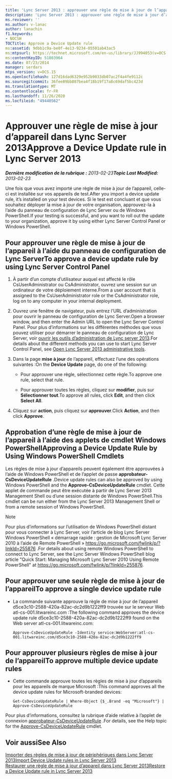 ```yaml
---
title: 'Lync Server 2013 : approuver une règle de mise à jour de l’appareil'
description: 'Lync Server 2013 : approuver une règle de mise à jour d’appareil.'
ms.reviewer: ''
ms.author: v-lanac
author: lanachin
f1.keywords:
- NOCSH
TOCTitle: Approve a Device Update rule
ms:assetid: 9dbb1c9a-be0f-4e13-9234-05501ab43ac5
ms:mtpsurl: https://technet.microsoft.com/en-us/library/JJ994053(v=OCS.15)
ms:contentKeyID: 51803964
ms.date: 07/23/2014
manager: serdars
mtps_version: v=OCS.15
ms.openlocfilehash: 127d16dad6329e952b9033db07ac2f4a4fe9112c
ms.sourcegitcommit: 36fee89bb887bea4f18b19f17a8c69daf5bc423d
ms.translationtype: MT
ms.contentlocale: fr-FR
ms.lasthandoff: 11/26/2020
ms.locfileid: "49440562"
---
```

# <a name="approve-a-device-update-rule-in-lync-server-2013"></a><span data-ttu-id="b8159-103">Approuver une règle de mise à jour d’appareil dans Lync Server 2013</span><span class="sxs-lookup"><span data-stu-id="b8159-103">Approve a Device Update rule in Lync Server 2013</span></span>

<div data-xmlns="http://www.w3.org/1999/xhtml">

<div class="topic" data-xmlns="http://www.w3.org/1999/xhtml" data-msxsl="urn:schemas-microsoft-com:xslt" data-cs="https://msdn.microsoft.com/">

<div data-asp="https://msdn2.microsoft.com/asp">



</div>

<div id="mainSection">

<div id="mainBody"><span data-ttu-id="b8159-104">

<span> </span></span><span class="sxs-lookup"><span data-stu-id="b8159-104">

<span> </span></span></span>

<span data-ttu-id="b8159-105">_**Dernière modification de la rubrique :** 2013-02-23_</span><span class="sxs-lookup"><span data-stu-id="b8159-105">_**Topic Last Modified:** 2013-02-23_</span></span>

<span data-ttu-id="b8159-106">Une fois que vous avez importé une règle de mise à jour de l’appareil, celle-ci est installée sur vos appareils de test.</span><span class="sxs-lookup"><span data-stu-id="b8159-106">After you import a device update rule, it’s installed on your test devices.</span></span> <span data-ttu-id="b8159-107">Si le test est concluant et que vous souhaitez déployer la mise à jour de votre organisation, approuvez-la à l’aide du panneau de configuration de Lync Server ou de Windows PowerShell.</span><span class="sxs-lookup"><span data-stu-id="b8159-107">If your testing is successful, and you want to roll out the update to your organization, approve it by using either Lync Server Control Panel or Windows PowerShell.</span></span>

<div>

## <a name="to-approve-a-device-update-rule-by-using-lync-server-control-panel"></a><span data-ttu-id="b8159-108">Pour approuver une règle de mise à jour de l’appareil à l’aide du panneau de configuration de Lync Server</span><span class="sxs-lookup"><span data-stu-id="b8159-108">To approve a device update rule by using Lync Server Control Panel</span></span>

1.  <span data-ttu-id="b8159-109">À partir d’un compte d’utilisateur auquel est affecté le rôle CsUserAdministrator ou CsAdministrator, ouvrez une session sur un ordinateur de votre déploiement interne.</span><span class="sxs-lookup"><span data-stu-id="b8159-109">From a user account that is assigned to the CsUserAdministrator role or the CsAdministrator role, log on to any computer in your internal deployment.</span></span>

2.  <span data-ttu-id="b8159-110">Ouvrez une fenêtre de navigateur, puis entrez l’URL d’administration pour ouvrir le panneau de configuration de Lync Server.</span><span class="sxs-lookup"><span data-stu-id="b8159-110">Open a browser window, and then enter the Admin URL to open the Lync Server Control Panel.</span></span> <span data-ttu-id="b8159-111">Pour plus d’informations sur les différentes méthodes que vous pouvez utiliser pour démarrer le panneau de configuration de Lync Server, voir [ouvrir les outils d’administration de Lync server 2013](lync-server-2013-open-lync-server-administrative-tools.md).</span><span class="sxs-lookup"><span data-stu-id="b8159-111">For details about the different methods you can use to start Lync Server Control Panel, see [Open Lync Server 2013 administrative tools](lync-server-2013-open-lync-server-administrative-tools.md).</span></span>

3.  <span data-ttu-id="b8159-112">Dans la page **mise à jour** de l’appareil, effectuez l’une des opérations suivantes :</span><span class="sxs-lookup"><span data-stu-id="b8159-112">On the **Device Update** page, do one of the following:</span></span>
    
      - <span data-ttu-id="b8159-113">Pour approuver une règle, sélectionnez cette règle.</span><span class="sxs-lookup"><span data-stu-id="b8159-113">To approve one rule, select that rule.</span></span>
    
      - <span data-ttu-id="b8159-114">Pour approuver toutes les règles, cliquez sur **modifier**, puis sur **Sélectionner tout**.</span><span class="sxs-lookup"><span data-stu-id="b8159-114">To approve all rules, click **Edit**, and then click **Select All**.</span></span>

4.  <span data-ttu-id="b8159-115">Cliquez sur **action**, puis cliquez sur **approuver**.</span><span class="sxs-lookup"><span data-stu-id="b8159-115">Click **Action**, and then click **Approve**.</span></span>

</div>

<div>

## <a name="approving-a-device-update-rule-by-using-windows-powershell-cmdlets"></a><span data-ttu-id="b8159-116">Approbation d’une règle de mise à jour de l’appareil à l’aide des applets de cmdlet Windows PowerShell</span><span class="sxs-lookup"><span data-stu-id="b8159-116">Approving a Device Update Rule by Using Windows PowerShell Cmdlets</span></span>

<span data-ttu-id="b8159-117">Les règles de mise à jour d’appareils peuvent également être approuvées à l’aide de Windows PowerShell et de l’applet de passe **approbateur-CsDeviceUpdateRule** .</span><span class="sxs-lookup"><span data-stu-id="b8159-117">Device update rules can also be approved by using Windows PowerShell and the **Approve-CsDeviceUpdateRule** cmdlet.</span></span> <span data-ttu-id="b8159-118">Cette applet de commande peut être exécutée à partir de Lync Server 2013 Management Shell ou d’une session distante de Windows PowerShell.</span><span class="sxs-lookup"><span data-stu-id="b8159-118">This cmdlet can be run either from the Lync Server 2013 Management Shell or from a remote session of Windows PowerShell.</span></span>

<div>


> [!NOTE]  
> <span data-ttu-id="b8159-119">Pour plus d’informations sur l’utilisation de Windows PowerShell distant pour vous connecter à Lync Server, voir l’article de blog Lync Server Windows PowerShell « démarrage rapide : gestion de Microsoft Lync Server 2010 à l’aide de Remote PowerShell » <A href="https://go.microsoft.com/fwlink/p/?linkid=255876">https://go.microsoft.com/fwlink/p/?linkId=255876</A> .</span><span class="sxs-lookup"><span data-stu-id="b8159-119">For details about using remote Windows PowerShell to connect to Lync Server, see the Lync Server Windows PowerShell blog article "Quick Start: Managing Microsoft Lync Server 2010 Using Remote PowerShell" at <A href="https://go.microsoft.com/fwlink/p/?linkid=255876">https://go.microsoft.com/fwlink/p/?linkId=255876</A>.</span></span>



</div>

<div>

## <a name="to-approve-a-single-device-update-rule"></a><span data-ttu-id="b8159-120">Pour approuver une seule règle de mise à jour de l’appareil</span><span class="sxs-lookup"><span data-stu-id="b8159-120">To approve a single device update rule</span></span>

  - <span data-ttu-id="b8159-121">La commande suivante approuve la règle de mise à jour de l’appareil d5ce3c10-2588-420a-82ac-dc2d9b1222ff9 trouvée sur le serveur Web atl-cs-001.litwareinc.com :</span><span class="sxs-lookup"><span data-stu-id="b8159-121">The following command approves the device update rule d5ce3c10-2588-420a-82ac-dc2d9b1222ff9 found on the Web server atl-cs-001.litwareinc.com:</span></span>
    
        Approve-CsDeviceUpdateRule -Identity service:WebServer:atl-cs-001.litwareinc.com/d5ce3c10-2588-420a-82ac-dc2d9b1222ff9

</div>

<div>

## <a name="to-approve-multiple-device-update-rules"></a><span data-ttu-id="b8159-122">Pour approuver plusieurs règles de mise à jour de l’appareil</span><span class="sxs-lookup"><span data-stu-id="b8159-122">To approve multiple device update rules</span></span>

  - <span data-ttu-id="b8159-123">Cette commande approuve toutes les règles de mise à jour d’appareils pour les appareils de marque Microsoft :</span><span class="sxs-lookup"><span data-stu-id="b8159-123">This command approves all the device update rules for Microsoft-branded devices:</span></span>
    
        Get-CsDeviceUpdateRule | Where-Object {$_.Brand -eq "Microsoft"} | Approve-CsDeviceUpdateRule

</div>

<span data-ttu-id="b8159-124">Pour plus d’informations, consultez la rubrique d’aide relative à l’applet de connexion [approbateur-CsDeviceUpdateRule](https://docs.microsoft.com/powershell/module/skype/Approve-CsDeviceUpdateRule) .</span><span class="sxs-lookup"><span data-stu-id="b8159-124">For details, see the Help topic for the [Approve-CsDeviceUpdateRule](https://docs.microsoft.com/powershell/module/skype/Approve-CsDeviceUpdateRule) cmdlet.</span></span>

</div>

<div>

## <a name="see-also"></a><span data-ttu-id="b8159-125">Voir aussi</span><span class="sxs-lookup"><span data-stu-id="b8159-125">See Also</span></span>


[<span data-ttu-id="b8159-126">Importer des règles de mise à jour de périphériques dans Lync Server 2013</span><span class="sxs-lookup"><span data-stu-id="b8159-126">Import Device Update rules in Lync Server 2013</span></span>](lync-server-2013-import-device-update-rules.md)  
[<span data-ttu-id="b8159-127">Restaurer une règle de mise à jour d’appareil dans Lync Server 2013</span><span class="sxs-lookup"><span data-stu-id="b8159-127">Restore a Device Update rule in Lync Server 2013</span></span>](lync-server-2013-restore-a-device-update-rule.md)  
  

<span data-ttu-id="b8159-128"></div>

</div>

<span> </span>

</div>

</div>

</span><span class="sxs-lookup"><span data-stu-id="b8159-128"></div>

</div>

<span> </span>

</div>

</div>

</span></span></div>

